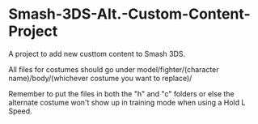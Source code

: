 # Smash-3DS-Alt.-Custom-Content-Project

A project to add new custtom content to Smash 3DS.

All files for costumes should go under model/fighter/(character name)/body/(whichever costume you want to replace)/

Remember to put the files in both the "h" and "c" folders or else the alternate costume won't show up in training mode when using a Hold L Speed.
